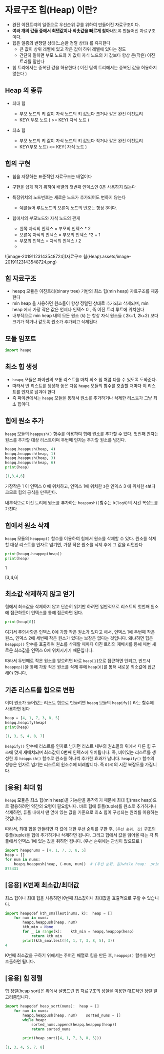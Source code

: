# 자료구조 힙(Heap) 이란?

- 완전 이진트리의 일종으로 우선순위 큐를 위하여 만들어진 자료구조이다.
- **여러 개의 값들 중에서 최댓값이나 최솟값을 빠르게 찾아**내도록 만들어진 자료구조이다.
- 힙은 일종의 반정렬 상태(느슨한 정렬 상태) 를 유지한다
  - 큰 값이 상위 레벨에 있고 작은 값이 하위 레벨에 있다는 정도
  - 간단히 말하면 부모 노드의 키 값이 자식 노드의 키 값보다 항상 큰(작은) 이진트리를 말한다
- 힙 트리에서는 중복된 값을 허용한다 ( 이진 탐색 트리에서는 중복된 값을 허용하지 않는다 )







## Heap 의 종류

- 최대 힙
  - 부모 노드의 키 값이 자식 노드의 키 값보다 크거나 같은 완전 이진트리
  - KEY( 부모 노드 ) >= KEY( 자식 노드 )

- 최소 힙 

  - 부모 노드의 키 값이 자식 노드의 키 값보다 작거나 같은 완전 이진트리
  - KEY(부모 노드) <= KEY( 자식 노드 )

  



## 힙의 구현

- 힙을 저장하는 표준적인 자료구조는 배열이다

- 구현을 쉽게 하기 위하여 배열의 첫번째 인덱스인 0은 사용하지 않는다

- 특정위치의 노드번호는 새로운 노드가 추가되어도 변하지 않는다

  - 예를들어 루트노드의 오른쪽 노드의 번호는 항상 3이다.

  

- 힙에서의 부모노드와 자식 노드의 관게
  - 왼쪽 자식의 인덱스 = 부모의 인덱스 * 2
  - 오른쪽 자식의 인덱스 = 부모의 인덱스 *2 + 1
  - 부모의 인덱스 = 자식의 인덱스 / 2
  - 

![image-20191123143548724](자료구조 힙(Heap).assets/image-20191123143548724.png)

## 힙 자료구조

- heapq 모듈은 이진트리(binary tree) 기반의 최소 힙(min heap) 자료구조를 제공한다
- min heap 을 사용하면 원소들이 항상 정렬된 상태로 추가되고 삭제되며, min heap 에서 가장 작은 값은 언제나 인덱스 0 , 즉 이진 트리 루트에 위치한다
- 내부적으로  min heap 내의 모든 원소 (k) 는 항상 자식 원소들 (  2k+1, 2k+2) 보다 크기가 작거나 같도록 원소가 추가되고 삭제된다



## 모듈 임포트

```python
import heapq
```



## 최소 힙 생성

- `heapq` 모듈은 파이썬의 보통 리스트를 마치 최소 힙 처럼 다룰 수 있도록 도와준다.
- 따라서 빈 리스트를 생성해 놓은 다음 `heapq` 모듈의 함수를 호출할 때마다 이 리스트를 인자로 넘겨야 한다
- 즉 파이썬에서는 `heapq` 모듈을 통해서 원소를 추가하거나 삭제한 리스트가 그냥 최소 힙이다.



## 힙에 원소 추가

`heapq` 모듈의 `heappush()` 함수를 이용하여 힙에 원소를 추가할 수 있다. 첫번째 인자는 원소를 추가할 대상 리스트이며 두번째 인자는 추가할 원소를 넘긴다.

```python
heapq.heappush(heap, 4)
heapq.heappush(heap, 1)
heapq.heappush(heap, 3)
heapq.heappush(heap, 6)
print(heap)
```

```python
[1,3,4,6]
```

가장작은 1 이 인덱스 0 에 위치하고, 인덱스 1에 위치한 `3`은 인덱스 3 에 위치한 `4`보다 크므로 힙의 공식을 만족한다.

내부적으로 이진 트리에 원소를 추가하는 `heappush()`함수는 `0(logN)`의 시간 복잡도를 가진다



## 힙에서 원소 삭제

`heapq` 모듈의 `heappop()` 함수를 이용하여 힙에서 원소를 삭제할 수 있다. 원소를 삭제할 대상 리스트를 인자로 넘기면, 가장 작은 원소를 삭제 후에 그 값을 리턴한다

```python
print(heapq.heappop(heap))
print(heap)
```

1

[3,4,6]



## 최소값 삭제하지 않고 얻기

힙에서 최소값을 삭제하지 않고 단순히 읽기만 하려면 일반적으로 리스트의 첫번째 원소에 접근하듯이 인덱스를 통해 접근하면 된다.

```python
print(heap[0])
```

여기서 주의사항은 인덱스 0에 가장 작은 원소가 있다고 해서, 인덱스 1에 두번째 작은 원소, 인덱스 2에 세번째 작은 원소가 있다는 보장은 없다는 것입니다.
왜냐하면 힙은 `heappop()` 함수를 호출하여 원소를 삭제할 때마다 이진 트리의 재배치를 통해 매번 새로운 최소값을 인덱스 0에 위치시키기 때문입니다.

따라서 두번째로 작은 원소를 얻으려면 바로 `heap[1]`으로 접근하면 안되고, 반드시 `heappop()`을 통해 가장 작은 원소를 삭제 후에 `heap[0]`를 통해 새로운 최소값에 접근해야 합니다.



## 기존 리스트를 힙으로 변환

이미 원소가 들어있는 리스트 힙으로 만들려면 `heapq` 모듈의 `heapify()` 라는 함수에 사용하면 된다

```python
heap = [4, 1, 7, 3, 8, 5]
heapq.heapify(heap)
print(heap)
```

```python
[1, 3, 5, 4, 8, 7]
```

 `heapify()` 함수에 리스트를 인자로 넘기면 리스트 내부의 원소들의 위에서 다룬 힙 구조에 맞게 재배치되며 최소값이 0번째 인덱스에 위치됩니다.
즉, 비어있는 리스트를 생성한 후 `heappush()` 함수로 원소를 하나씩 추가한 효과가 납니다.
`heapify()` 함수의 성능은 인자로 넘기는 리스트의 원소수에 비례합니다. 즉 `O(N)`의 시간 복잡도를 가집니다. 

## [응용] 최대 힙

`heapq` 모듈은 최소 힙(min heap)을 기능만을 동작하기 때문에 최대 힙(max heap)으로 활용하려면 약간의 요령이 필요합니다.
바로 힙에 튜플(tuple)를 원소로 추가하거나 삭제하면, 튜플 내에서 맨 앞에 있는 값을 기준으로 최소 힙이 구성되는 원리를 이용하는 것입니다.

따라서, 최대 힙을 만들려면 각 값에 대한 우선 순위를 구한 후, `(우선 순위, 값)` 구조의 튜플(tuple)을 힙에 추가하거나 삭제하면 됩니다.
그리고 힙에서 값을 읽어올 때는 각 튜플에서 인덱스 1에 있는 값을 취하면 됩니다. (우선 순위에는 관심이 없으므로 )

```python
import heapqnums = [4, 1, 7, 3, 8, 5]
heap = []
for num in nums:  
    heapq.heappush(heap, (-num, num))  # (우선 순위, 값)while heap:  print(heapq.heappop(heap)[1])  # index 1
875431
```

## [응용] K번째 최소값/최대값

최소 힙이나 최대 힙을 사용하면 K번째 최소값이나 최대값을 효츌적으로 구할 수 있습니다.

```python
import heapqdef kth_smallest(nums, k):  heap = []  
    for num in nums:    
        heapq.heappush(heap, num)  
        kth_min = None  
        for _ in range(k):    kth_min = heapq.heappop(heap)  
            return kth_min
        print(kth_smallest([4, 1, 7, 3, 8, 5], 3))
4
```

K번째 최소값을 구하기 위해서는 주어진 배열로 힙을 만든 후, `heappop()` 함수를 K번 호출하면 됩니다.

## [응용] 힙 정렬

힙 정렬(heap sort)은 위에서 설명드린 힙 자료구조의 성질을 이용한 대표적인 정렬 알고리즘입니다.

```python
import heapqdef heap_sort(nums):  heap = []  
    for num in nums:    
        heapq.heappush(heap, num)    sorted_nums = []  
        while heap:    
            sorted_nums.append(heapq.heappop(heap))  
            return sorted_nums
        
        print(heap_sort([4, 1, 7, 3, 8, 5]))
        
[1, 3, 4, 5, 7, 8]
```